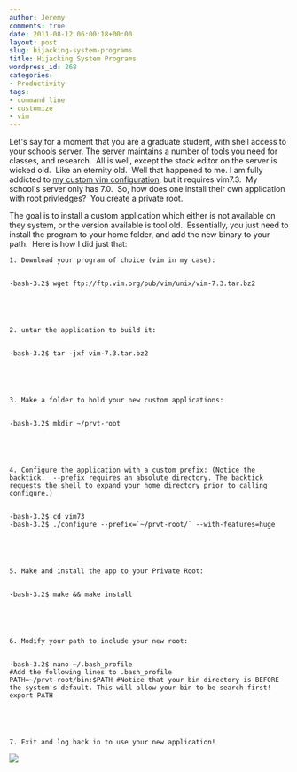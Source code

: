 ```yaml
---
author: Jeremy
comments: true
date: 2011-08-12 06:00:18+00:00
layout: post
slug: hijacking-system-programs
title: Hijacking System Programs
wordpress_id: 268
categories:
- Productivity
tags:
- command line
- customize
- vim
---
```


Let's say for a moment that you are a graduate student, with shell access to your schools server. The server maintains a number of tools you need for classes, and research.  All is well, except the stock editor on the server is wicked old.  Like an eternity old.  Well that happened to me. I am fully addicted to [my custom vim configuration](https://bitbucket.org/jwright/vim-configuration), but it requires vim7.3.  My school's server only has 7.0.  So, how does one install their own application with root privledges?  You create a private root.

<!-- more -->The goal is to install a custom application which either is not available on they system, or the version available is tool old.  Essentially, you just need to install the program to your home folder, and add the new binary to your path.  Here is how I did just that:




	
    1. Download your program of choice (vim in my case):

    
    -bash-3.2$ wget ftp://ftp.vim.org/pub/vim/unix/vim-7.3.tar.bz2




	
    2. untar the application to build it:

    
    -bash-3.2$ tar -jxf vim-7.3.tar.bz2




	
    3. Make a folder to hold your new custom applications:

    
    -bash-3.2$ mkdir ~/prvt-root




	
    4. Configure the application with a custom prefix: (Notice the backtick.  --prefix requires an absolute directory. The backtick requests the shell to expand your home directory prior to calling configure.)

    
    -bash-3.2$ cd vim73
    -bash-3.2$ ./configure --prefix=`~/prvt-root/` --with-features=huge




	
    5. Make and install the app to your Private Root:

    
    -bash-3.2$ make && make install




	
    6. Modify your path to include your new root:

    
    -bash-3.2$ nano ~/.bash_profile
    #Add the following lines to .bash_profile
    PATH=~/prvt-root/bin:$PATH #Notice that your bin directory is BEFORE the system's default. This will allow your bin to be search first!
    export PATH




	
    7. Exit and log back in to use your new application!





[![](http://www.codestrokes.com/wp-content/uploads/2011/08/CustomVim7.3.png)](http://www.codestrokes.com/wp-content/uploads/2011/08/CustomVim7.3.png)
